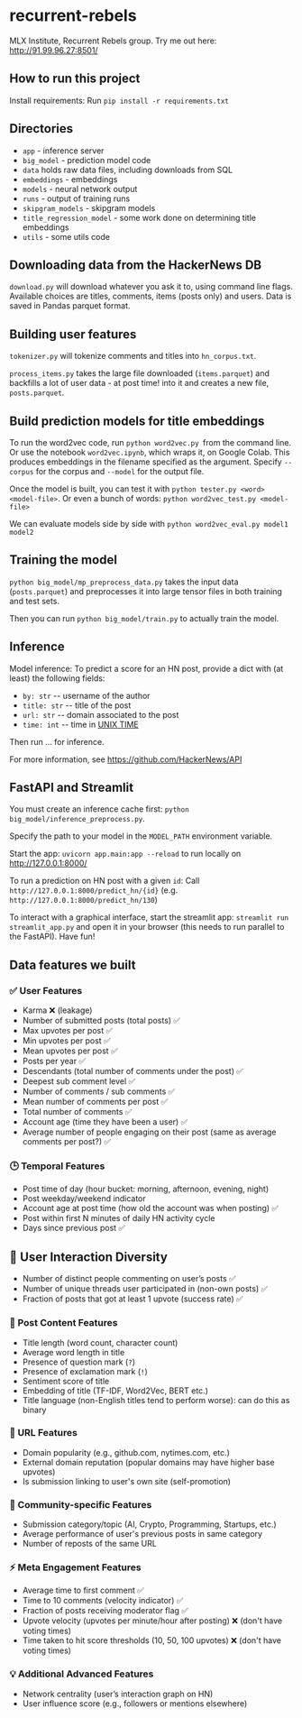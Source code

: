 # recurrent-rebels

MLX Institute, Recurrent Rebels group.
Try me out here: http://91.99.96.27:8501/

## How to run this project

Install requirements: Run `pip install -r requirements.txt`

## Directories

- `app` - inference server
- `big_model` - prediction model code
- `data` holds raw data files, including downloads from SQL
- `embeddings` - embeddings
- `models` - neural network output
- `runs` - output of training runs
- `skipgram_models` - skipgram models
- `title_regression_model` - some work done on determining title embeddings
- `utils` - some utils code

## Downloading data from the HackerNews DB

`download.py` will download whatever you ask it to, using command line flags. Available choices are titles, comments, items (posts only) and users. Data is saved in Pandas parquet format.

## Building user features

`tokenizer.py` will tokenize comments and titles into `hn_corpus.txt`.

`process_items.py` takes the large file downloaded (`items.parquet`) and backfills a lot of user data - at post time! into it and creates a new file, `posts.parquet`.

## Build prediction models for title embeddings

To run the word2vec code, run `python word2vec.py `from the command line. Or use the notebook `word2vec.ipynb`, which wraps it, on Google Colab. This produces embeddings in the filename specified as the argument. Specify `--corpus` for the corpus and `--model` for the output file.

Once the model is built, you can test it with `python tester.py <word> <model-file>`. Or even a bunch of words: `python word2vec_test.py <model-file>`

We can evaluate models side by side with `python word2vec_eval.py model1 model2`


## Training the model

`python big_model/mp_preprocess_data.py` takes the input data (`posts.parquet`) and preprocesses it into large tensor files in both training and test sets.

Then you can run `python big_model/train.py` to actually train the model.

## Inference
Model inference: To predict a score for an HN post, provide a dict with (at least) the following fields:
- `by: str` -- username of the author 
- `title: str` -- title of the post
- `url: str` -- domain associated to the post
- `time: int` -- time in [UNIX TIME](https://en.wikipedia.org/wiki/Unix_time)

Then run ... for inference.

For more information, see https://github.com/HackerNews/API

## FastAPI and Streamlit
You must create an inference cache first: `python big_model/inference_preprocess.py`.

Specify the path to your model in the `MODEL_PATH` environment variable.

Start the app: `uvicorn app.main:app --reload` to run locally on http://127.0.0.1:8000/

To run a prediction on HN post with a given `id`: Call `http://127.0.0.1:8000/predict_hn/{id}`
(e.g. `http://127.0.0.1:8000/predict_hn/130`)

To interact with a graphical interface, start the streamlit app:
`streamlit run streamlit_app.py`
and open it in your browser (this needs to run parallel to the FastAPI). Have fun!

## Data features we built

### ✅ User Features

- Karma  ❌ (leakage)
- Number of submitted posts (total posts)  ✅
- Max upvotes per post  ✅
- Min upvotes per post  ✅
- Mean upvotes per post  ✅
- Posts per year ✅
- Descendants (total number of comments under the post) ✅  
- Deepest sub comment level  ✅
- Number of comments / sub comments ✅ 
- Mean number of comments per post  ✅
- Total number of comments  ✅
- Account age (time they have been a user)  ✅
- Average number of people engaging on their post (same as average comments per post?) ✅

### 🕒 Temporal Features

- Post time of day (hour bucket: morning, afternoon, evening, night) 
- Post weekday/weekend indicator
- Account age at post time (how old the account was when posting) ✅
- Post within first N minutes of daily HN activity cycle
- Days since previous post ✅

## 🔄 User Interaction Diversity

- Number of distinct people commenting on user’s posts ✅
- Number of unique threads user participated in (non-own posts) ✅
- Fraction of posts that got at least 1 upvote (success rate) ✅

###  📝 Post Content Features

- Title length (word count, character count)
- Average word length in title
- Presence of question mark (`?`)
- Presence of exclamation mark (`!`)
- Sentiment score of title
- Embedding of title (TF-IDF, Word2Vec, BERT etc.)
- Title language (non-English titles tend to perform worse): can do this as binary

###  🔗 URL Features

- Domain popularity (e.g., github.com, nytimes.com, etc.)
- External domain reputation (popular domains may have higher base upvotes)
- Is submission linking to user's own site (self-promotion)

###  👥 Community-specific Features

- Submission category/topic (AI, Crypto, Programming, Startups, etc.)
- Average performance of user's previous posts in same category
- Number of reposts of the same URL

###  ⚡ Meta Engagement Features

- Average time to first comment ✅
- Time to 10 comments (velocity indicator) ✅
- Fraction of posts receiving moderator flag ✅
- Upvote velocity (upvotes per minute/hour after posting) ❌ (don't have voting times)
- Time taken to hit score thresholds (10, 50, 100 upvotes) ❌ (don't have voting times)

###  💡 Additional Advanced Features

- Network centrality (user’s interaction graph on HN)
- User influence score (e.g., followers or mentions elsewhere)
